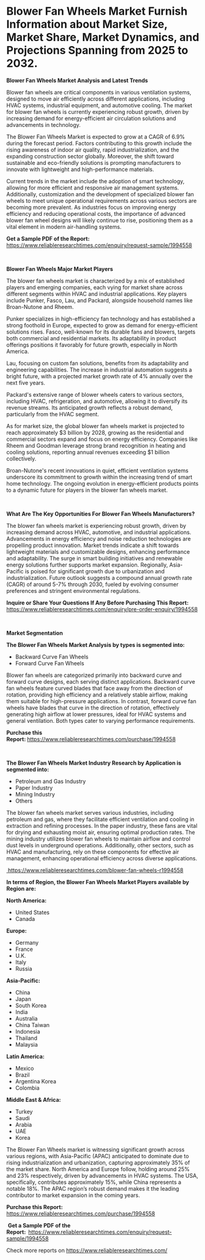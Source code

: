 <p><h1>Blower Fan Wheels Market Furnish Information about Market Size, Market Share, Market Dynamics, and Projections Spanning from 2025 to 2032.</h1></p><p><strong>Blower Fan Wheels Market Analysis and Latest Trends</strong></p>
<p><p>Blower fan wheels are critical components in various ventilation systems, designed to move air efficiently across different applications, including HVAC systems, industrial equipment, and automotive cooling. The market for blower fan wheels is currently experiencing robust growth, driven by increasing demand for energy-efficient air circulation solutions and advancements in technology.</p><p>The Blower Fan Wheels Market is expected to grow at a CAGR of 6.9% during the forecast period. Factors contributing to this growth include the rising awareness of indoor air quality, rapid industrialization, and the expanding construction sector globally. Moreover, the shift toward sustainable and eco-friendly solutions is prompting manufacturers to innovate with lightweight and high-performance materials.</p><p>Current trends in the market include the adoption of smart technology, allowing for more efficient and responsive air management systems. Additionally, customization and the development of specialized blower fan wheels to meet unique operational requirements across various sectors are becoming more prevalent. As industries focus on improving energy efficiency and reducing operational costs, the importance of advanced blower fan wheel designs will likely continue to rise, positioning them as a vital element in modern air-handling systems.</p></p>
<p><strong>Get a Sample PDF of the Report:&nbsp;</strong> <a href="https://www.reliableresearchtimes.com/enquiry/request-sample/1994558?utm_campaign=2570&utm_medium=2&utm_source=Github&utm_content=ia&utm_term=20022025&utm_id=blower-fan-wheels">https://www.reliableresearchtimes.com/enquiry/request-sample/1994558</a></p>
<p>&nbsp;</p>
<p><strong>Blower Fan Wheels Major Market Players</strong></p>
<p><p>The blower fan wheels market is characterized by a mix of established players and emerging companies, each vying for market share across different segments within HVAC and industrial applications. Key players include Punker, Fasco, Lau, and Packard, alongside household names like Broan-Nutone and Rheem.</p><p>Punker specializes in high-efficiency fan technology and has established a strong foothold in Europe, expected to grow as demand for energy-efficient solutions rises. Fasco, well-known for its durable fans and blowers, targets both commercial and residential markets. Its adaptability in product offerings positions it favorably for future growth, especially in North America.</p><p>Lau, focusing on custom fan solutions, benefits from its adaptability and engineering capabilities. The increase in industrial automation suggests a bright future, with a projected market growth rate of 4% annually over the next five years. </p><p>Packard's extensive range of blower wheels caters to various sectors, including HVAC, refrigeration, and automotive, allowing it to diversify its revenue streams. Its anticipated growth reflects a robust demand, particularly from the HVAC segment.</p><p>As for market size, the global blower fan wheels market is projected to reach approximately $3 billion by 2028, growing as the residential and commercial sectors expand and focus on energy efficiency. Companies like Rheem and Goodman leverage strong brand recognition in heating and cooling solutions, reporting annual revenues exceeding $1 billion collectively.</p><p>Broan-Nutone's recent innovations in quiet, efficient ventilation systems underscore its commitment to growth within the increasing trend of smart home technology. The ongoing evolution in energy-efficient products points to a dynamic future for players in the blower fan wheels market.</p></p>
<p>&nbsp;</p>
<p><strong>What Are The Key Opportunities For Blower Fan Wheels Manufacturers?</strong></p>
<p><p>The blower fan wheels market is experiencing robust growth, driven by increasing demand across HVAC, automotive, and industrial applications. Advancements in energy efficiency and noise reduction technologies are propelling product innovation. Market trends indicate a shift towards lightweight materials and customizable designs, enhancing performance and adaptability. The surge in smart building initiatives and renewable energy solutions further supports market expansion. Regionally, Asia-Pacific is poised for significant growth due to urbanization and industrialization. Future outlook suggests a compound annual growth rate (CAGR) of around 5-7% through 2030, fueled by evolving consumer preferences and stringent environmental regulations.</p></p>
<p><strong>Inquire or Share Your Questions If Any Before Purchasing This Report:</strong> <a href="https://www.reliableresearchtimes.com/enquiry/pre-order-enquiry/1994558?utm_campaign=2570&utm_medium=2&utm_source=Github&utm_content=ia&utm_term=20022025&utm_id=blower-fan-wheels">https://www.reliableresearchtimes.com/enquiry/pre-order-enquiry/1994558</a></p>
<p>&nbsp;</p>
<p><strong>Market Segmentation</strong></p>
<p><strong>The Blower Fan Wheels Market Analysis by types is segmented into:</strong></p>
<p><ul><li>Backward Curve Fan Wheels</li><li>Forward Curve Fan Wheels</li></ul></p>
<p><p>Blower fan wheels are categorized primarily into backward curve and forward curve designs, each serving distinct applications. Backward curve fan wheels feature curved blades that face away from the direction of rotation, providing high efficiency and a relatively stable airflow, making them suitable for high-pressure applications. In contrast, forward curve fan wheels have blades that curve in the direction of rotation, effectively generating high airflow at lower pressures, ideal for HVAC systems and general ventilation. Both types cater to varying performance requirements.</p></p>
<p><strong>Purchase this Report:&nbsp;</strong><a href="https://www.reliableresearchtimes.com/purchase/1994558?utm_campaign=2570&utm_medium=2&utm_source=Github&utm_content=ia&utm_term=20022025&utm_id=blower-fan-wheels">https://www.reliableresearchtimes.com/purchase/1994558</a></p>
<p>&nbsp;</p>
<p><strong>The Blower Fan Wheels Market Industry Research by Application is segmented into:</strong></p>
<p><ul><li>Petroleum and Gas Industry</li><li>Paper Industry</li><li>Mining Industry</li><li>Others</li></ul></p>
<p><p>The blower fan wheels market serves various industries, including petroleum and gas, where they facilitate efficient ventilation and cooling in extraction and refining processes. In the paper industry, these fans are vital for drying and exhausting moist air, ensuring optimal production rates. The mining industry utilizes blower fan wheels to maintain airflow and control dust levels in underground operations. Additionally, other sectors, such as HVAC and manufacturing, rely on these components for effective air management, enhancing operational efficiency across diverse applications.</p></p>
<p><a href="https://www.reliableresearchtimes.com/blower-fan-wheels-r1994558?utm_campaign=2570&utm_medium=2&utm_source=Github&utm_content=ia&utm_term=20022025&utm_id=blower-fan-wheels">&nbsp;https://www.reliableresearchtimes.com/blower-fan-wheels-r1994558</a></p>
<p><strong>In terms of Region, the Blower Fan Wheels Market Players available by Region are:</strong></p>
<p>
    <p> <strong> North America: </strong>
        <ul>
            <li>United States</li>
            <li>Canada</li>
        </ul>
        </p> 
    <p> <strong> Europe: </strong>
        <ul>
            <li>Germany</li>
            <li>France</li>
            <li>U.K.</li>
            <li>Italy</li>
            <li>Russia</li>
        </ul>
        </p> 
    <p> <strong> Asia-Pacific: </strong>
        <ul>
            <li>China</li>
            <li>Japan</li>
            <li>South Korea</li>
            <li>India</li>
            <li>Australia</li>
            <li>China Taiwan</li>
            <li>Indonesia</li>
            <li>Thailand</li>
            <li>Malaysia</li>
        </ul>
        </p> 
    <p> <strong> Latin America: </strong>
        <ul>
            <li>Mexico</li>
            <li>Brazil</li>
            <li>Argentina Korea</li>
            <li>Colombia</li>
        </ul>
        </p> 
    <p> <strong> Middle East & Africa: </strong>
        <ul>
            <li>Turkey</li>
            <li>Saudi</li>
            <li>Arabia</li>
            <li>UAE</li>
            <li>Korea</li>
        </ul>
    </p>
    </p>
<p><p>The Blower Fan Wheels market is witnessing significant growth across various regions, with Asia-Pacific (APAC) anticipated to dominate due to rising industrialization and urbanization, capturing approximately 35% of the market share. North America and Europe follow, holding around 25% and 23% respectively, driven by advancements in HVAC systems. The USA, specifically, contributes approximately 15%, while China represents a notable 18%. The APAC region’s robust demand makes it the leading contributor to market expansion in the coming years.</p></p>
<p><strong>Purchase this Report: </strong><a href="https://www.reliableresearchtimes.com/purchase/1994558?utm_campaign=2570&utm_medium=2&utm_source=Github&utm_content=ia&utm_term=20022025&utm_id=blower-fan-wheels">https://www.reliableresearchtimes.com/purchase/1994558</a></p>
<p>&nbsp;<strong>Get a Sample PDF of the Report:&nbsp;&nbsp;</strong><a href="https://www.reliableresearchtimes.com/enquiry/request-sample/1994558?utm_campaign=2570&utm_medium=2&utm_source=Github&utm_content=ia&utm_term=20022025&utm_id=blower-fan-wheels">https://www.reliableresearchtimes.com/enquiry/request-sample/1994558</a></p>
<p><strong></strong></p>
<p>Check more reports on <a href="https://www.reliableresearchtimes.com/?utm_campaign=2570&utm_medium=2&utm_source=Github&utm_content=ia&utm_term=20022025&utm_id=blower-fan-wheels">https://www.reliableresearchtimes.com/</a></p>